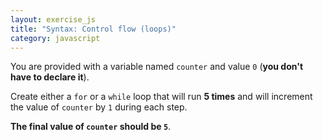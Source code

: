 ```yaml
---
layout: exercise_js
title: "Syntax: Control flow (loops)"
category: javascript
---
```


You are provided with a variable named `counter` and value `0` (**you don't have to declare it**).

Create either a `for` or a `while` loop that will run **5 times** and will increment the value of `counter` by `1` during each step.

**The final value of `counter` should be `5`**.

<script>
    var i = document.getElementById('i');
    var preparator = 'var counter = 0;'

    function evaluator() {
      var usesLoop = false;
      var kw = editor.getWrapperElement().querySelectorAll('.cm-keyword');
      var loops = ['while', 'for'];

      for (var c=0; c<kw.length; c++) {
        if (loops.indexOf(kw[c].textContent) >= 0) {
          usesLoop = true;
          break;
        }
      }

      if (!usesLoop) {
        return 'You are not using a <code>for</code> or <code>while</code> loop!';
      }

      if (counter != 5) {
        return (
          'The value of <code>counter</code> was expected to be <code>5</code> ' +
          'but it is <code>' + counter + '</code>!'
        )
      }
    };
</script>
